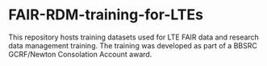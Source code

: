 # FAIR-RDM-training-for-LTEs
This repository hosts training datasets used for LTE FAIR data and research data management training. The training was developed as part of a BBSRC GCRF/Newton Consolation Account award.  
